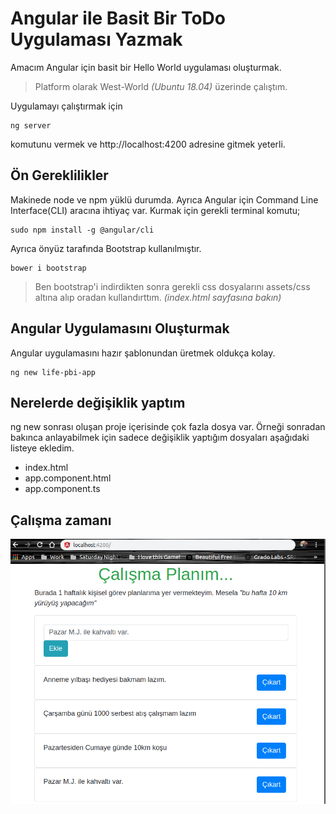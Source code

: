 # Angular ile Basit Bir ToDo Uygulaması Yazmak

Amacım Angular için basit bir Hello World uygulaması oluşturmak.

>Platform olarak West-World _(Ubuntu 18.04)_ üzerinde çalıştım.

Uygulamayı çalıştırmak için

```
ng server
```

komutunu vermek ve http://localhost:4200 adresine gitmek yeterli.

## Ön Gereklilikler

Makinede node ve npm yüklü durumda. Ayrıca Angular için Command Line Interface(CLI) aracına ihtiyaç var. Kurmak için gerekli terminal komutu;

```
sudo npm install -g @angular/cli
```

Ayrıca önyüz tarafında Bootstrap kullanılmıştır.

```
bower i bootstrap
```

>Ben bootstrap'i indirdikten sonra gerekli css dosyalarını assets/css altına alıp oradan kullandırttım. _(index.html sayfasına bakın)_

## Angular Uygulamasını Oluşturmak

Angular uygulamasını hazır şablonundan üretmek oldukça kolay.

```
ng new life-pbi-app
```

## Nerelerde değişiklik yaptım

ng new sonrası oluşan proje içerisinde çok fazla dosya var. Örneği sonradan bakınca anlayabilmek için sadece değişiklik yaptığım dosyaları aşağıdaki listeye ekledim.

- index.html
- app.component.html
- app.component.ts

## Çalışma zamanı

![credit_1.png](credit_1.png)